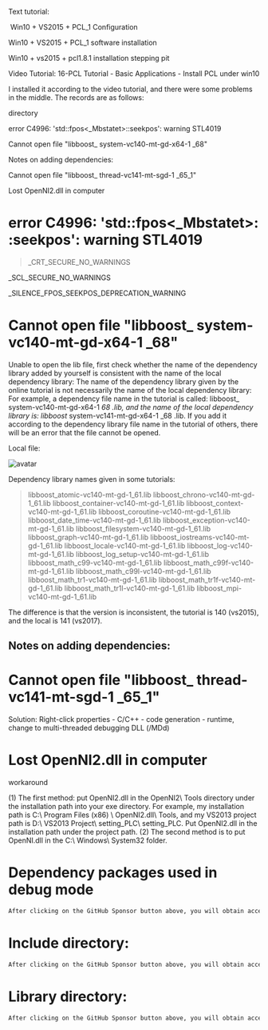 Text tutorial: 

  Win10 + VS2015 + PCL_1 Configuration 

 Win10 + VS2015 + PCL_1 software installation 

 Win10 + vs2015 + pcl1.8.1 installation stepping pit 

 Video Tutorial: 16-PCL Tutorial - Basic Applications - Install PCL under win10 

 I installed it according to the video tutorial, and there were some problems in the middle. The records are as follows: 

 directory 

 error C4996: 'std::fpos<_Mbstatet>::seekpos': warning STL4019 

 Cannot open file "libboost_ system-vc140-mt-gd-x64-1 _68"  

 Notes on adding dependencies: 

 Cannot open file "libboost_ thread-vc141-mt-sgd-1 _65_1" 

 Lost OpenNI2.dll in computer 

#  error C4996: 'std::fpos<_Mbstatet>::seekpos': warning STL4019 

>  _CRT_SECURE_NO_WARNINGS

_SCL_SECURE_NO_WARNINGS

_SILENCE_FPOS_SEEKPOS_DEPRECATION_WARNING 

#  Cannot open file "libboost_ system-vc140-mt-gd-x64-1 _68"  

 Unable to open the lib file, first check whether the name of the dependency library added by yourself is consistent with the name of the local dependency library: The name of the dependency library given by the online tutorial is not necessarily the name of the local dependency library: For example, a dependency file name in the tutorial is called: libboost_ system-vc140-mt-gd-x64-1 _68 .lib, and the name of the local dependency library is: libboost_ system-vc141-mt-gd-x64-1 _68 .lib. If you add it according to the dependency library file name in the tutorial of others, there will be an error that the file cannot be opened. 

 Local file: 

 ![avatar]( 20210215145405330.png) 

 Dependency library names given in some tutorials: 

>  libboost_atomic-vc140-mt-gd-1_61.lib libboost_chrono-vc140-mt-gd-1_61.lib libboost_container-vc140-mt-gd-1_61.lib libboost_context-vc140-mt-gd-1_61.lib libboost_coroutine-vc140-mt-gd-1_61.lib libboost_date_time-vc140-mt-gd-1_61.lib libboost_exception-vc140-mt-gd-1_61.lib libboost_filesystem-vc140-mt-gd-1_61.lib libboost_graph-vc140-mt-gd-1_61.lib libboost_iostreams-vc140-mt-gd-1_61.lib libboost_locale-vc140-mt-gd-1_61.lib libboost_log-vc140-mt-gd-1_61.lib libboost_log_setup-vc140-mt-gd-1_61.lib libboost_math_c99-vc140-mt-gd-1_61.lib libboost_math_c99f-vc140-mt-gd-1_61.lib libboost_math_c99l-vc140-mt-gd-1_61.lib libboost_math_tr1-vc140-mt-gd-1_61.lib libboost_math_tr1f-vc140-mt-gd-1_61.lib libboost_math_tr1l-vc140-mt-gd-1_61.lib libboost_mpi-vc140-mt-gd-1_61.lib 

 The difference is that the version is inconsistent, the tutorial is 140 (vs2015), and the local is 141 (vs2017). 

##  Notes on adding dependencies: 

#  Cannot open file "libboost_ thread-vc141-mt-sgd-1 _65_1" 

 Solution: Right-click properties - C/C++ - code generation - runtime, change to multi-threaded debugging DLL (/MDd) 

#  Lost OpenNI2.dll in computer 

 workaround 

 (1) The first method: put OpenNI2.dll in the OpenNI2\ Tools directory under the installation path into your exe directory. For example, my installation path is C:\ Program Files (x86) \ OpenNI2.dll\ Tools, and my VS2013 project path is D:\ VS2013 Project\ setting_PLC\ setting_PLC. Put OpenNI2.dll in the installation path under the project path. (2) The second method is to put OpenNI.dll in the C:\ Windows\ System32 folder. 

#  Dependency packages used in debug mode 

  ```python  
After clicking on the GitHub Sponsor button above, you will obtain access permissions to my private code repository ( https://github.com/slowlon/my_code_bar ) to view this blog code. By searching the code number of this blog, you can find the code you need, code number is: 2024020309573731584
  ```  
#  Include directory: 

  ```python  
After clicking on the GitHub Sponsor button above, you will obtain access permissions to my private code repository ( https://github.com/slowlon/my_code_bar ) to view this blog code. By searching the code number of this blog, you can find the code you need, code number is: 2024020309573731584
  ```  
#  Library directory: 

  ```python  
After clicking on the GitHub Sponsor button above, you will obtain access permissions to my private code repository ( https://github.com/slowlon/my_code_bar ) to view this blog code. By searching the code number of this blog, you can find the code you need, code number is: 2024020309573731584
  ```  

